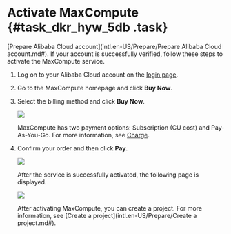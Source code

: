 # Activate MaxCompute {#task_dkr_hyw_5db .task}

[Prepare Alibaba Cloud account](intl.en-US/Prepare/Prepare Alibaba Cloud account.md#). If your account is successfully verified, follow these steps to activate the MaxCompute service.

1.  Log on to your Alibaba Cloud account on the [login page](https://account.alibabacloud.com/login/login.htm). 
2.  Go to the MaxCompute homepage and click **Buy Now**. 
3.  Select the billing method and click **Buy Now**. 

    ![](http://static-aliyun-doc.oss-cn-hangzhou.aliyuncs.com/assets/img/11943/15391610951383_en-US.png)

    MaxCompute has two payment options: Subscription \(CU cost\) and Pay-As-You-Go. For more information, see [Charge](https://www.alibabacloud.com/help/doc-detail/74873.htm).

4.  Confirm your order and then click **Pay**. 

    ![](http://static-aliyun-doc.oss-cn-hangzhou.aliyuncs.com/assets/img/11943/15391610951379_en-US.png)

    After the service is successfully activated, the following page is displayed.

    ![](http://static-aliyun-doc.oss-cn-hangzhou.aliyuncs.com/assets/img/11943/15391610961382_en-US.png)

    After activating MaxCompute, you can create a project. For more information, see [Create a project](intl.en-US/Prepare/Create a project.md#).


